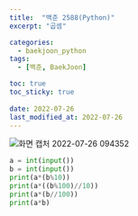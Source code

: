 ```yaml
---
title:  "백준 2588(Python)"
excerpt: "곱셈"

categories:
  - baekjoon_python
tags:
  - [백준, BaekJoon]

toc: true
toc_sticky: true
 
date: 2022-07-26
last_modified_at: 2022-07-26
---
```


![화면 캡처 2022-07-26 094352](https://user-images.githubusercontent.com/106606698/180898542-bc092135-bb76-42f4-8bc6-4f2bb71701a7.png)
 
```python
a = int(input())
b = int(input())
print(a*(b%10))
print(a*((b%100)//10))
print(a*(b//100))
print(a*b)
```